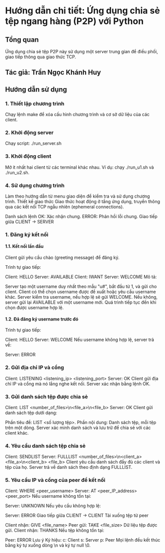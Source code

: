 # Hướng dẫn chi tiết: Ứng dụng chia sẻ tệp ngang hàng (P2P) với Python
## Tổng quan
Ứng dụng chia sẻ tệp P2P này sử dụng một server trung gian để điều phối, giao tiếp thông qua giao thức TCP.

## Tác giả: Trần Ngọc Khánh Huy

## Hướng dẫn sử dụng
### 1. Thiết lập chương trình
Chạy lệnh make để xóa cấu hình chương trình và cơ sở dữ liệu của các client.
### 2. Khởi động server
Chạy script: ./run_server.sh
### 3. Khởi động client
Mở ít nhất hai client từ các terminal khác nhau.
Ví dụ: chạy ./run_u1.sh và ./run_u2.sh.
### 4. Sử dụng chương trình
Làm theo hướng dẫn từ menu giao diện để kiểm tra và sử dụng chương trình.
Thiết kế giao thức
Giao thức hoạt động ở tầng ứng dụng, truyền thông qua các kết nối TCP ngẫu nhiên (ephemeral connections).

Danh sách lệnh
OK: Xác nhận chung.
ERROR: Phản hồi lỗi chung.
Giao tiếp giữa CLIENT -> SERVER
### 1. Đăng ký kết nối

#### 1.1. Kết nối lần đầu
Client gửi yêu cầu chào (greeting message) để đăng ký.

Trình tự giao tiếp:

Client: HELLO
Server: AVAILABLE <username>
Client: IWANT <username>
Server: WELCOME <username>
Mô tả:

Server tạo một username duy nhất theo mẫu "u#", bắt đầu từ 1, và gửi cho client.
Client có thể chọn username được đề xuất hoặc yêu cầu username khác.
Server kiểm tra username, nếu hợp lệ sẽ gửi WELCOME. Nếu không, server gửi lại AVAILABLE với một username mới. Quá trình tiếp tục đến khi chọn được username hợp lệ.
#### 1.2. Đã đăng ký username trước đó
Trình tự giao tiếp:

Client: HELLO <username>
Server: WELCOME
Nếu username không hợp lệ, server trả về:

Server: ERROR
### 2. Gửi địa chỉ IP và cổng

Client: LISTENING <listening_ip> <listening_port>
Server: OK
Client gửi địa chỉ IP và cổng mà nó lắng nghe kết nối. Server xác nhận bằng lệnh OK.

### 3. Gửi danh sách tệp được chia sẻ

Client: LIST <number_of_files>\n<file_a>\n<file_b>
Server: OK
Client gửi danh sách tệp dưới dạng:

Phần tiêu đề: LIST <số lượng tệp>.
Phần nội dung: Danh sách tệp, mỗi tệp trên một dòng.
Server xác minh danh sách và lưu trữ để chia sẻ với các client khác.

### 4. Yêu cầu danh sách tệp chia sẻ

Client: SENDLIST
Server: FULLLIST <number_of_files>\n<client_a> <file_a>\n<client_b> <file_b>
Client yêu cầu danh sách đầy đủ các client và tệp của họ. Server trả về danh sách theo định dạng FULLLIST.

### 5. Yêu cầu IP và cổng của peer để kết nối

Client: WHERE <peer_username>
Server: AT <peer_IP_address> <peer_port>
Nếu username không tồn tại:

Server: UNKNOWN
Nếu yêu cầu không hợp lệ:

Server: ERROR
Giao tiếp giữa CLIENT -> CLIENT
Tải xuống tệp từ peer

Client nhận: GIVE <file_name>
Peer gửi: TAKE <file_size>
Dữ liệu tệp được gửi.
Client nhận: THANKS
Nếu tệp không tồn tại:

Peer: ERROR
Lưu ý
Ký hiệu:
c: Client
s: Server
p: Peer
Mọi lệnh đều kết thúc bằng ký tự xuống dòng \n và ký tự null \0.
